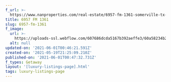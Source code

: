 ```yaml
---
f_url: >-
  https://www.nanproperties.com/real-estate/6957-fm-1361-somerville-tx-77879/17703780/102034046
title: 6957 FM 1361
slug: 6957-fm-1361
f_image:
  url: >-
    https://uploads-ssl.webflow.com/607686dcda5167b392aeffe3/60a58234b2c6dc43cd1406ef_img-1.jpeg
  alt: null
updated-on: '2021-06-01T00:46:21.591Z'
created-on: '2021-05-19T21:25:09.210Z'
published-on: '2021-06-01T00:47:32.731Z'
f_types: Getaway
layout: '[luxury-listings-page].html'
tags: luxury-listings-page
---
```



